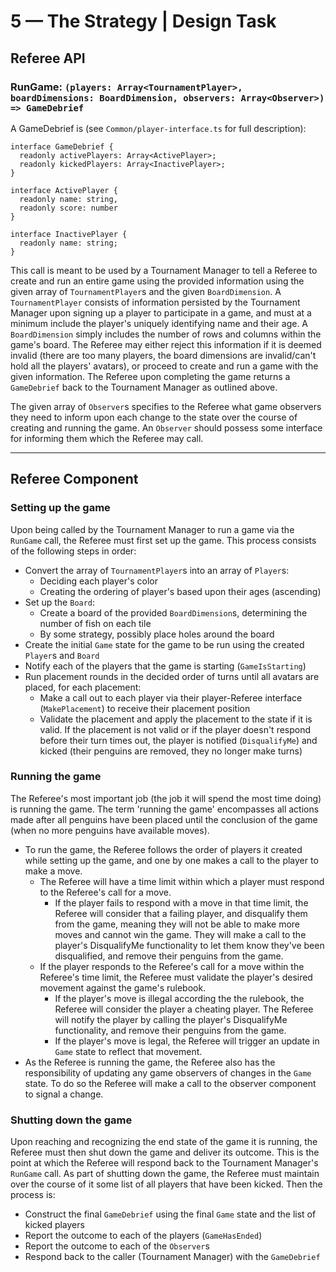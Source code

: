 # 5 &mdash; The Strategy | Design Task

## Referee API

### **RunGame: `(players: Array<TournamentPlayer>, boardDimensions: BoardDimension, observers: Array<Observer>) => GameDebrief`**

A GameDebrief is (see `Common/player-interface.ts` for full description):
```
interface GameDebrief {
  readonly activePlayers: Array<ActivePlayer>;
  readonly kickedPlayers: Array<InactivePlayer>;
}

interface ActivePlayer {
  readonly name: string,
  readonly score: number
}

interface InactivePlayer {
  readonly name: string;
}
```

This call is meant to be used by a Tournament Manager to tell a Referee to create and run an entire game using the provided information using the given array of `TournamentPlayer`s and the given `BoardDimension`. A `TournamentPlayer` consists of information persisted by the Tournament Manager upon signing up a player to participate in a game, and must at a minimum include the player's uniquely identifying name and their age. A `BoardDimension` simply includes the number of rows and columns within the game's board. The Referee may either reject this information if it is deemed invalid (there are too many players, the board dimensions are invalid/can't hold all the players' avatars), or proceed to create and run a game with the given information. The Referee upon completing the game returns a `GameDebrief` back to the Tournament Manager as outlined above.

The given array of `Observer`s specifies to the Referee what game observers they need to inform upon each change to the state over the course of creating and running the game. An `Observer` should possess some interface for informing them which the Referee may call.

---

## Referee Component

### Setting up the game

Upon being called by the Tournament Manager to run a game via the `RunGame` call, the Referee must first set up the game. This process consists of the following steps in order:
- Convert the array of `TournamentPlayer`s into an array of `Player`s:
    - Deciding each player's color
    - Creating the ordering of player's based upon their ages (ascending)
- Set up the `Board`:
    - Create a board of the provided `BoardDimension`s, determining the number of fish on each tile
    - By some strategy, possibly place holes around the board
- Create the initial `Game` state for the game to be run using the created `Player`s and `Board`
- Notify each of the players that the game is starting (`GameIsStarting`)
- Run placement rounds in the decided order of turns until all avatars are placed, for each placement:
    - Make a call out to each player via their player-Referee interface (`MakePlacement`) to receive their placement position
    - Validate the placement and apply the placement to the state if it is valid. If the placement is not valid or if the player doesn't respond before their turn times out, the player is notified (`DisqualifyMe`) and kicked (their penguins are removed, they no longer make turns)

### Running the game

The Referee's most important job (the job it will spend the most time doing) is running the game. The term 'running the game' encompasses all actions made after all penguins have been placed until the conclusion of the game (when no more penguins have available moves).
- To run the game, the Referee follows the order of players it created while setting up the game, and one by one makes a call to the player to make a move.
    - The Referee will have a time limit within which a player must respond to the Referee's call for a move.
        - If the player fails to respond with a move in that time limit, the Referee will consider that a failing player, and disqualify them from the game, meaning they will not be able to make more moves and cannot win the game. They will make a call to the player's DisqualifyMe functionality to let them know they've been disqualified, and remove their penguins from the game.
    - If the player responds to the Referee's call for a move within the Referee's time limit, the Referee must validate the player's desired movement against the game's rulebook.
        - If the player's move is illegal according the the rulebook, the Referee will consider the player a cheating player. The Referee will notify the player by calling the player's DisqualifyMe functionality, and remove their penguins from the game.
        - If the player's move is legal, the Referee will trigger an update in `Game` state to reflect that movement.
- As the Referee is running the game, the Referee also has the responsibility of updating any game observers of changes in the `Game` state. To do so the Referee will make a call to the observer component to signal a change.

### Shutting down the game

Upon reaching and recognizing the end state of the game it is running, the Referee must then shut down the game and deliver its outcome. This is the point at which the Referee will respond back to the Tournament Manager's `RunGame` call. As part of shutting down the game, the Referee must maintain over the course of it some list of all players that have been kicked. Then the process is:
- Construct the final `GameDebrief` using the final `Game` state and the list of kicked players
- Report the outcome to each of the players (`GameHasEnded`)
- Report the outcome to each of the `Observer`s
- Respond back to the caller (Tournament Manager) with the `GameDebrief`
